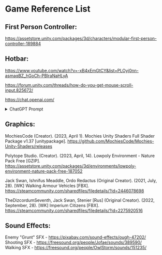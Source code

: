 # Game Reference List

## First Person Controller:
https://assetstore.unity.com/packages/3d/characters/modular-first-person-controller-189884

## Hotbar:
https://www.youtube.com/watch?v=-xB4xEmGtCY&list=PLOyj0nn-asmaqBZ_hGoCh-PBlraNaHLyA

https://forum.unity.com/threads/how-do-you-get-mouse-scroll-input.825672/

https://chat.openai.com/
<details>
    <summary>ChatGPT Prompt</summary>
    <br>
        "This is my code, it is supposed to change the colour of the selected hotbar slot based upon the users input. I have two colours, bcHex which is the base   colour for when the slot is not selected and scHex which is the selected colour. Wow do i firstly set these colours, and secondly make only the selected slot change to the scHex colour? Here is my code below:
    
```csharp
public event Action<int> onCurrentSlotChanged;

public int currentSlot;
private int maxSlots = 3;
private int minSlots = 0;

private string bcHex = "#373737";
private string scHex = "#878787";

void Update()
{
    float scroll = Input.GetAxis("Mouse ScrollWheel");

    if (scroll > 0f)
    {
        currentSlot += 1;
        if (currentSlot >= maxSlots)
        {
            currentSlot = maxSlots;
        }
    }

    else if (scroll < 0f)
    {
        currentSlot -= 1;
        if (currentSlot <= minSlots)
        {
            currentSlot = minSlots;
        }
    }

    changeSlotColour();

    //Raise the event whenever the hotbar value changes
    if (onCurrentSlotChanged != null)
    {
        onCurrentSlotChanged(currentSlot);
    }
}

void changeSlotColour()
{
    GameObject s0 = transform.Find("Slot0").gameObject;
    Image image0 = s0.GetComponent<Image>();
    GameObject s1 = transform.Find("Slot1").gameObject;
    Image image1 = s1.GetComponent<Image>();
    GameObject s2 = transform.Find("Slot2").gameObject;
    Image image2 = s2.GetComponent<Image>();
    GameObject s3 = transform.Find("Slot3").gameObject;
    Image image3 = s3.GetComponent<Image>();

    if (currentSlot == 0)
    {

    }
}
```
"
</details>

## Graphics:

MochiesCode (Creator). (2023, April 1). Mochies Unity Shaders Full Shader Package v1.37 [unitypackage].
https://github.com/MochiesCode/Mochies-Unity-Shaders/releases 

Polytope Studio. (Creator). (2023, April, 14). Lowpoly Environment - Nature Pack Free [GZIP].
https://assetstore.unity.com/packages/3d/environments/lowpoly-environment-nature-pack-free-187052 

Jack Swan, Ishnifus Meaddle, Ordo Redactus (Original Creator). (2021, July, 28). [WK] Walking Armour Vehicles [FBX].
https://steamcommunity.com/sharedfiles/filedetails/?id=2446078698 

TheDizcordumSeventh, Jack Swan, Stenier [Rus] (Original Creator). (2022, September, 28). [WK] Imperium Citizens [FBX].
https://steamcommunity.com/sharedfiles/filedetails/?id=2275920516 

## Sound Effects:
Enemy "Grunt" SFX - https://pixabay.com/sound-effects/ough-47202/
Shooting SFX - https://freesound.org/people/Jofae/sounds/389590/
Walking SFX - https://freesound.org/people/OwlStorm/sounds/151235/
